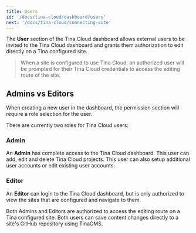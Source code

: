 ```yaml
---
title: Users
id: '/docs/tina-cloud/dashboard/users'
next: '/docs/tina-cloud/connecting-site'
---
```


The **User** section of the Tina Cloud dashboard allows external users to be invited to the Tina Cloud dashboard and grants them authorization to edit directly on a Tina configured site.

> When a site is configured to use Tina Cloud, an authorized user will be prompted for their Tina Cloud credentials to access the editing route of the site.

## Admins vs Editors

When creating a new user in the dashboard, the permission section will require a role selection for the user.

There are currently two roles for Tina Cloud users:

### Admin

An **Admin** has complete access to the Tina Cloud dashboard. This user can add, edit and delete Tina Cloud projects. This user can also setup additional user accounts or edit existing user accounts.

### Editor

An **Editor** can login to the Tina Cloud dashboard, but is only authorized to view the sites that are configured and navigate to them.

Both Admins and Editors are authorized to access the editing route on a Tina configured site. Both users can save content changes directly to a site's GitHub repository using TinaCMS.
